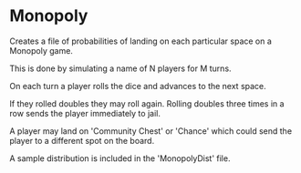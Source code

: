 Monopoly
========

Creates a file of probabilities of landing on each particular space on a Monopoly game.

This is done by simulating a name of N players for M turns. 

On each turn a player rolls the dice and advances to the next space. 

If they rolled doubles they may roll again. Rolling doubles three times in a row sends the player immediately to jail.

A player may land on 'Community Chest' or 'Chance' which could send the player to a different spot on the board. 

A sample distribution is included in the 'MonopolyDist' file.
